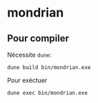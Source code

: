 # mondrian

## Pour compiler

Nécessite `dune`:

```
dune build bin/mondrian.exe

```


Pour exéctuer

```
dune exec bin/mondrian.exe
```

